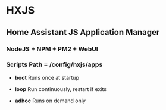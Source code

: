 # HXJS 

## Home Assistant JS Application Manager

### NodeJS + NPM + PM2 + WebUI
  
### Scripts Path = /config/hxjs/apps

*  **boot** Runs once at startup

*  **loop** Run continuously, restart if exits

*  **adhoc** Runs on demand only